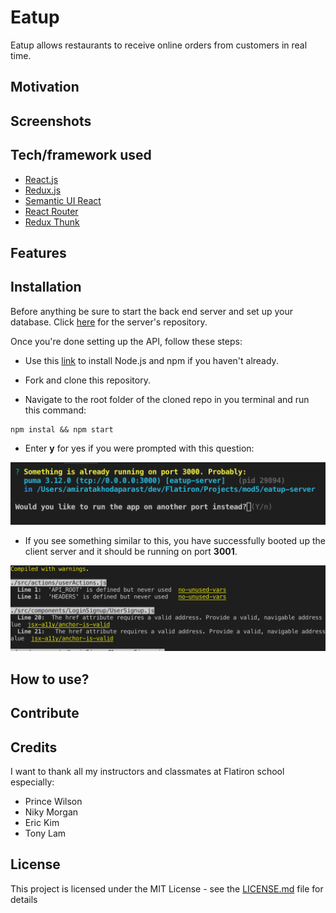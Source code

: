 # Eatup

Eatup allows restaurants to receive online orders from customers in real time.

## Motivation

## Screenshots

## Tech/framework used

- [React.js](https://reactjs.org/)
- [Redux.js](https://redux.js.org/)
- [Semantic UI React](https://react.semantic-ui.com/)
- [React Router](https://github.com/ReactTraining/react-router/tree/master/packages/react-router-dom)
- [Redux Thunk](https://github.com/reduxjs/redux-thunk)

## Features

## Installation

Before anything be sure to start the back end server and set up your database. Click [here](http://github.com/amiratak88/eatup-server) for the server's repository.

Once you're done setting up the API, follow these steps:

- Use this [link](https://nodejs.org/en/download/) to install Node.js and npm if you haven't already. 

- Fork and clone this repository.

- Navigate to the root folder of the cloned repo in you terminal and run this command:
```
npm instal && npm start
```
- Enter **y** for yes if you were prompted with this question:

![Port already in use!](src/assets/images/readme/port_already_in_use_prompt.png)

- If you see something similar to this, you have successfully booted up the client server and it should be running on port **3001**.

![Installation Finished](src/assets/images/readme/installation_final_page.png)

## How to use?

## Contribute

## Credits

I want to thank all my instructors and classmates at Flatiron school especially:
- Prince Wilson
- Niky Morgan
- Eric Kim
- Tony Lam

## License

This project is licensed under the MIT License - see the [LICENSE.md](LICENSE.md) file for details